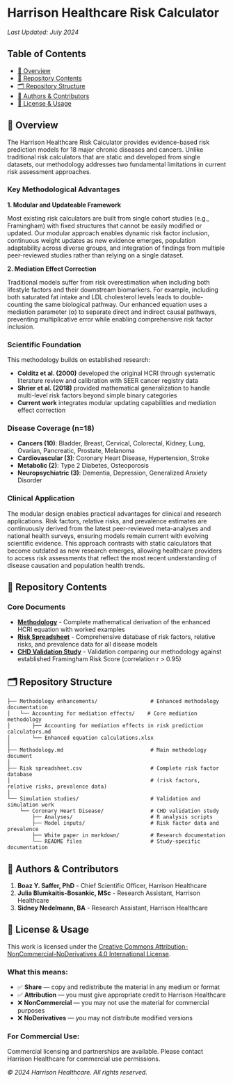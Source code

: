 # Harrison Healthcare Risk Calculator

*Last Updated: July 2024*

## Table of Contents

- [🔬 Overview](#-overview)
- [📁 Repository Contents](#-repository-contents)
- [🗂️ Repository Structure](#️-repository-structure)
- [👥 Authors & Contributors](#-authors--contributors)
- [📄 License & Usage](#-license--usage)

## 🔬 Overview

The Harrison Healthcare Risk Calculator provides evidence-based risk prediction models for 18 major chronic diseases and cancers. Unlike traditional risk calculators that are static and developed from single datasets, our methodology addresses two fundamental limitations in current risk assessment approaches.

### Key Methodological Advantages

**1. Modular and Updateable Framework**

Most existing risk calculators are built from single cohort studies (e.g., Framingham) with fixed structures that cannot be easily modified or updated. Our modular approach enables dynamic risk factor inclusion, continuous weight updates as new evidence emerges, population adaptability across diverse groups, and integration of findings from multiple peer-reviewed studies rather than relying on a single dataset.

**2. Mediation Effect Correction**

Traditional models suffer from risk overestimation when including both lifestyle factors and their downstream biomarkers. For example, including both saturated fat intake and LDL cholesterol levels leads to double-counting the same biological pathway. Our enhanced equation uses a mediation parameter (α) to separate direct and indirect causal pathways, preventing multiplicative error while enabling comprehensive risk factor inclusion.

### Scientific Foundation

This methodology builds on established research:
- **Colditz et al. (2000)** developed the original HCRI through systematic literature review and calibration with SEER cancer registry data
- **Shrier et al. (2018)** provided mathematical generalization to handle multi-level risk factors beyond simple binary categories
- **Current work** integrates modular updating capabilities and mediation effect correction

### Disease Coverage (n=18)
- **Cancers (10)**: Bladder, Breast, Cervical, Colorectal, Kidney, Lung, Ovarian, Pancreatic, Prostate, Melanoma
- **Cardiovascular (3)**: Coronary Heart Disease, Hypertension, Stroke  
- **Metabolic (2)**: Type 2 Diabetes, Osteoporosis
- **Neuropsychiatric (3)**: Dementia, Depression, Generalized Anxiety Disorder

### Clinical Application

The modular design enables practical advantages for clinical and research applications. Risk factors, relative risks, and prevalence estimates are continuously derived from the latest peer-reviewed meta-analyses and national health surveys, ensuring models remain current with evolving scientific evidence. This approach contrasts with static calculators that become outdated as new research emerges, allowing healthcare providers to access risk assessments that reflect the most recent understanding of disease causation and population health trends.

## 📁 Repository Contents

### Core Documents
- **[Methodology](./Methodology/Accounting%20for%20mediation%20effects/Accounting%20for%20mediation%20effects%20in%20risk%20prediction%20calculators.md)** - Complete mathematical derivation of the enhanced HCRI equation with worked examples
- **[Risk Spreadsheet](./Risk%20spreadsheet.csv)** - Comprehensive database of risk factors, relative risks, and prevalence data for all disease models
- **[CHD Validation Study](./Simulation%20studies/Coronary%20Heart%20Disease/)** - Validation comparing our methodology against established Framingham Risk Score (correlation r > 0.95)


## 🗂️ Repository Structure

```
├── Methodology enhancements/                 # Enhanced methodology documentation
│   └── Accounting for mediation effects/    # Core mediation methodology
│       ├── Accounting for mediation effects in risk prediction calculators.md
│       └── Enhanced equation calculations.xlsx
│
├── Methodology.md                            # Main methodology document
│
├── Risk spreadsheet.csv                      # Complete risk factor database
│                                             # (risk factors, relative risks, prevalence data)
│
└── Simulation studies/                       # Validation and simulation work
    └── Coronary Heart Disease/               # CHD validation study
        ├── Analyses/                         # R analysis scripts
        ├── Model inputs/                     # Risk factor data and prevalence
        ├── White paper in markdown/          # Research documentation
        └── README files                      # Study-specific documentation
```

## 👥 Authors & Contributors

1. **Boaz Y. Saffer, PhD** - Chief Scientific Officer, Harrison Healthcare  
2. **Julia Blumkaitis-Bosankic, MSc** - Research Assistant, Harrison Healthcare
3. **Sidney Nedelmann, BA** - Research Assistant, Harrison Healthcare

## 📄 License & Usage

This work is licensed under the [Creative Commons Attribution-NonCommercial-NoDerivatives 4.0 International License](https://creativecommons.org/licenses/by-nc-nd/4.0/).

### What this means:
- ✅ **Share** — copy and redistribute the material in any medium or format
- ✅ **Attribution** — you must give appropriate credit to Harrison Healthcare
- ❌ **NonCommercial** — you may not use the material for commercial purposes
- ❌ **NoDerivatives** — you may not distribute modified versions

### For Commercial Use:
Commercial licensing and partnerships are available. Please contact Harrison Healthcare for commercial use permissions.

*© 2024 Harrison Healthcare. All rights reserved.*